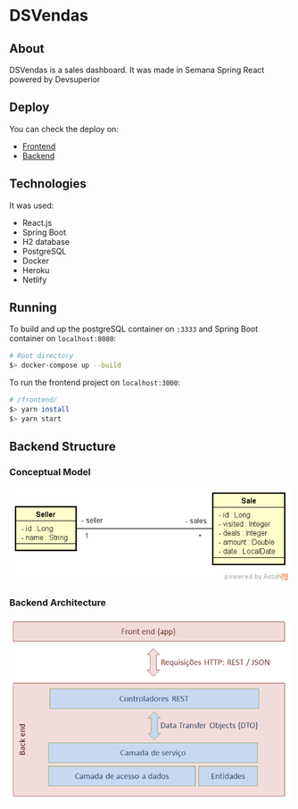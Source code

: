 # DSVendas

## About

DSVendas is a sales dashboard. It was made in Semana Spring React powered by Devsuperior

## Deploy
You can check the deploy on:
  * [Frontend](https://dsvendas-t-guerrero.netlify.app/)
  * [Backend](https://dsvendas-t-guerrero.herokuapp.com/)

## Technologies
It was used:
  * React.js
  * Spring Boot
  * H2 database 
  * PostgreSQL
  * Docker
  * Heroku
  * Netlify

## Running
To build and up the postgreSQL container on `:3333` and Spring Boot container on `localhost:8080`:
```bash
# Root directory
$> docker-compose up --build
```
To run the frontend project on `localhost:3000`:
```bash
# /frontend/
$> yarn install
$> yarn start
```

## Backend Structure

### Conceptual Model

![uml_image](https://github.com/T-Guerrero/dsvendas/blob/main/docs/uml.png?raw=true)

### Backend Architecture

![architecture_image](https://github.com/T-Guerrero/dsvendas/blob/main/docs/architecture.png?raw=true)
